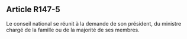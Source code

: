 ## Article R147-5

Le conseil national se réunit à la demande de son président, du ministre chargé de la famille ou de la majorité
de ses membres.

